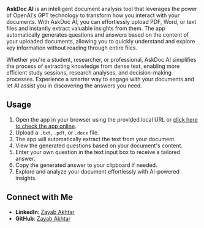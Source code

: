 **AskDoc AI** is an intelligent document analysis tool that leverages the power of OpenAI's GPT technology to transform how you interact with your documents. With AskDoc AI, you can effortlessly upload PDF, Word, or text files and instantly extract valuable insights from them. The app automatically generates questions and answers based on the content of your uploaded documents, allowing you to quickly understand and explore key information without reading through entire files.

Whether you're a student, researcher, or professional, AskDoc AI simplifies the process of extracting knowledge from dense text, enabling more efficient study sessions, research analyses, and decision-making processes. Experience a smarter way to engage with your documents and let AI assist you in discovering the answers you need.

## Usage
1. Open the app in your browser using the provided local URL or [click here to check the app online](https://askdoc-ai-app-zayabakhtar.streamlit.app/).
2. Upload a `.txt`, `.pdf`, or `.docx` file.
3. The app will automatically extract the text from your document.
4. View the generated questions based on your document's content.
5. Enter your own question in the text input box to receive a tailored answer.
6. Copy the generated answer to your clipboard if needed.
7. Explore and analyze your document effortlessly with AI-powered insights.



## Connect with Me

- **LinkedIn**: [Zayab Akhtar](https://www.linkedin.com/in/zayabakhtar/)
- **GitHub**: [Zayab Akhtar](https://github.com/ZayabAkhtar)

